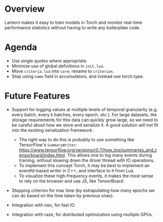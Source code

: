 # Overview

Lantern makes it easy to train models in Torch and monitor real-time performance
statistics without having to write any boilerplate code.

# Agenda

- Use single quotes where appropriate.
- Minimize use of global definitions in `init.lua`.
- Move `criteria.lua` into `core`; rename to `criterion`.
- Stop using `name` field in accumulators, and instead use torch.type.

# Future Features

- Support for logging values at multiple levels of temporal granularity (e.g. every batch, every k
  batches, every epoch, etc.). For large datasets, the storage requirements for this data can
  quickly grow large, so we need to be careful about how we store and serialize it. A good solution
  will not fit into the existing serialization framework.
  - The right way to do this is probably to use something like TensorFlow's `SummaryWriter`:
    https://www.tensorflow.org/versions/r0.7/how_tos/summaries_and_tensorboard/index.html. This
    allows one to log many events during training, without slowing down the driver thread with IO
    operations.
  - To implement this concept Torch, it may be best to implement an eventfd-based writer in C++, and
    interface to it from Lua.
  - To visualize these high-frequency events, it makes the most sense to rely on the browser and use
    JS, like TensorBoard.

- Stopping criterion for max time (by extrapolating how many epochs we can do based on the time
  taken by previous ones).

- Integration with neo, for fast IO.
- Integration with raze, for distributed optimization using multiple GPUs.
